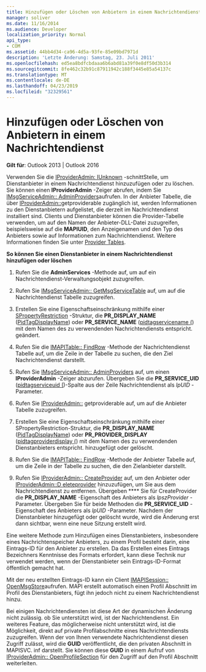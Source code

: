 ```yaml
---
title: Hinzufügen oder Löschen von Anbietern in einem Nachrichtendienst
manager: soliver
ms.date: 11/16/2014
ms.audience: Developer
localization_priority: Normal
api_type:
- COM
ms.assetid: 44bb4d34-ca96-4d5a-93fe-85e09bd7971d
description: 'Letzte Änderung: Samstag, 23. Juli 2011'
ms.openlocfilehash: ed5ea8bdfcbdaaa6b6abd81a39f0e8df50d3b314
ms.sourcegitcommit: 8fe462c32b91c87911942c188f3445e85a54137c
ms.translationtype: MT
ms.contentlocale: de-DE
ms.lasthandoff: 04/23/2019
ms.locfileid: "32329561"
---
```

# <a name="adding-or-deleting-providers-in-a-message-service"></a>Hinzufügen oder Löschen von Anbietern in einem Nachrichtendienst

  
  
**Gilt für**: Outlook 2013 | Outlook 2016 
  
Verwenden Sie die [IProviderAdmin: IUnknown](iprovideradminiunknown.md) -schnittStelle, um Dienstanbieter in einem Nachrichtendienst hinzuzufügen oder zu löschen. Sie können einen **IProviderAdmin** -Zeiger abrufen, indem Sie [IMsgServiceAdmin:: AdminProviders](imsgserviceadmin-adminproviders.md)aufrufen. In der Anbieter Tabelle, die über [IProviderAdmin::](iprovideradmin-getprovidertable.md)getproviderable zugänglich ist, werden Informationen zu den Dienstanbietern aufgelistet, die derzeit im Nachrichtendienst installiert sind. Clients und Dienstanbieter können die Provider-Tabelle verwenden, um auf den Namen der Anbieter-DLL-Datei zuzugreifen, beispielsweise auf die **MAPIUID**, den Anzeigenamen und den Typ des Anbieters sowie auf Informationen zum Nachrichtendienst. Weitere Informationen finden Sie unter [Provider Tables](provider-tables.md).
  
 **So können Sie einen Dienstanbieter in einem Nachrichtendienst hinzufügen oder löschen**
  
1. Rufen Sie die **AdminServices** -Methode auf, um auf ein Nachrichtendienst-Verwaltungsobjekt zuzugreifen. 
    
2. Rufen Sie [IMsgServiceAdmin:: GetMsgServiceTable](imsgserviceadmin-getmsgservicetable.md) auf, um auf die Nachrichtendienst Tabelle zuzugreifen. 
    
3. Erstellen Sie eine Eigenschaftseinschränkung mithilfe einer [SPropertyRestriction](spropertyrestriction.md) -Struktur, die **PR_DISPLAY_NAME** ([PidTagDisplayName](pidtagdisplayname-canonical-property.md)) oder **PR_SERVICE_NAME** ([pidtagservicename (](pidtagservicename-canonical-property.md)) mit dem Namen des zu verwendenden Nachrichtendiensts entspricht. geändert. 
    
4. Rufen Sie die [IMAPITable:: FindRow](imapitable-findrow.md) -Methode der Nachrichtendienst Tabelle auf, um die Zeile in der Tabelle zu suchen, die den Ziel Nachrichtendienst darstellt. 
    
5. Rufen Sie [IMsgServiceAdmin:: AdminProviders](imsgserviceadmin-adminproviders.md) auf, um einen **IProviderAdmin** -Zeiger abzurufen. Übergeben Sie die **PR_SERVICE_UID** ([pidtagserviceuid (](pidtagserviceuid-canonical-property.md))-Spalte aus der Zeile Nachrichtendienst als _lpUID_ -Parameter. 
    
6. Rufen Sie [IProviderAdmin::](iprovideradmin-getprovidertable.md) getproviderable auf, um auf die Anbieter Tabelle zuzugreifen. 
    
7. Erstellen Sie eine Eigenschaftseinschränkung mithilfe einer SPropertyRestriction-Struktur, die **PR_DISPLAY_NAME** ([PidTagDisplayName](pidtagdisplayname-canonical-property.md)) oder **PR_PROVIDER_DISPLAY** ([pidtagproviderdisplay (](pidtagproviderdisplay-canonical-property.md)) mit dem Namen des zu verwendenden Dienstanbieters entspricht. hinzugefügt oder gelöscht. 
    
8. Rufen Sie die [IMAPITable:: FindRow](imapitable-findrow.md) -Methode der Anbieter Tabelle auf, um die Zeile in der Tabelle zu suchen, die den Zielanbieter darstellt. 
    
9. Rufen Sie [IProviderAdmin:: CreateProvider](iprovideradmin-createprovider.md) auf, um den Anbieter oder [IProviderAdmin::D eleteprovider](iprovideradmin-deleteprovider.md) hinzuzufügen, um Sie aus dem Nachrichtendienst zu entfernen. Übergeben **** Sie für CreateProvider die **PR_DISPLAY_NAME** -Eigenschaft des Anbieters als _lpszProvider_ -Parameter. Übergeben Sie für beide Methoden die **PR_SERVICE_UID** -Eigenschaft des Anbieters als _lpUID_ -Parameter. Nachdem der Dienstanbieter hinzugefügt oder gelöscht wurde, wird die Änderung erst dann sichtbar, wenn eine neue Sitzung erstellt wird. 
    
Eine weitere Methode zum Hinzufügen eines Dienstanbieters, insbesondere eines Nachrichtenspeicher Anbieters, zu einem Profil besteht darin, eine Eintrags-ID für den Anbieter zu erstellen. Da das Erstellen eines Eintrags Bezeichners Kenntnisse des Formats erfordert, kann diese Technik nur verwendet werden, wenn der Dienstanbieter sein Eintrags-ID-Format öffentlich gemacht hat. 
  
Mit der neu erstellten Eintrags-ID kann ein Client [IMAPISession:: OpenMsgStore](imapisession-openmsgstore.md)aufrufen. MAPI erstellt automatisch einen Profil Abschnitt im Profil des Dienstanbieters, fügt ihn jedoch nicht zu einem Nachrichtendienst hinzu. 
  
Bei einigen Nachrichtendiensten ist diese Art der dynamischen Änderung nicht zulässig. ob Sie unterstützt wird, ist der Nachrichtendienst. Ein weiteres Feature, das möglicherweise nicht unterstützt wird, ist die Möglichkeit, direkt auf private Profilabschnitte eines Nachrichtendiensts zuzugreifen. Wenn der von Ihnen verwendete Nachrichtendienst diesen Zugriff zulässt, wird die **GUID** veröffentlicht, die den privaten Abschnitt in MAPISVC. inf darstellt. Sie können diese **GUID** in einem Aufruf von [IProviderAdmin:: OpenProfileSection](iprovideradmin-openprofilesection.md) für den Zugriff auf den Profil Abschnitt weiterleiten. 
  


